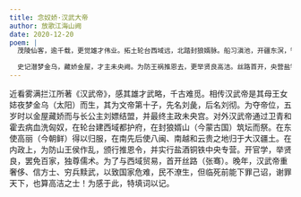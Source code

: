 ```yaml
---
title: 念奴娇·汉武大帝
author: 放歌江海山阙
date: 2020-12-20
poem: |
  茂陵仙客，逾千载，更觉雄才伟业。拓土轮台西域远，北踏封狼婿脉。船习滇池，开疆东溟，智化蛮南粤。山川万里，全是汉家旌节。

  史记潜梦金乌，藏娇金屋，才主未央阙。为防王祸推恩去，更举贤良高洁。丝路首开，央营盐铁，罪己昭天咽。云烟青史，帝王谁胜刘彻？
---
```


近看雾满拦江所著《汉武帝》，感其雄才武略，千古难觅。相传汉武帝是其母王女娡夜梦金乌（太阳）而生，其为文帝第十子，先名刘彘，后名刘彻。为夺帝位，五岁时以金屋藏娇而与长公主刘嫖结盟，并最终主政未央宫。对外汉武帝通过卫青和霍去病血洗匈奴，在轮台建西域都护府，在封狼婿山（今蒙古国）筑坛而祭。在东使高丽（今朝鲜）得以归服，在南先后使八闽、南越和云贵之地归于大汉疆土。在内政上，为防山王侯作乱，颁行推恩令，并实行盐酒铜铁中央专营。开官学，举贤良，罢免百家，独尊儒术。为了与西域贸易，首开丝路（张骞）。晚年，汉武帝重奢侈、信方士、穷兵黩武，以致国家危难，民不潦生，但临死前能下罪己诏，谢罪天下，也算高洁之士！为感于此，特填词以记。
